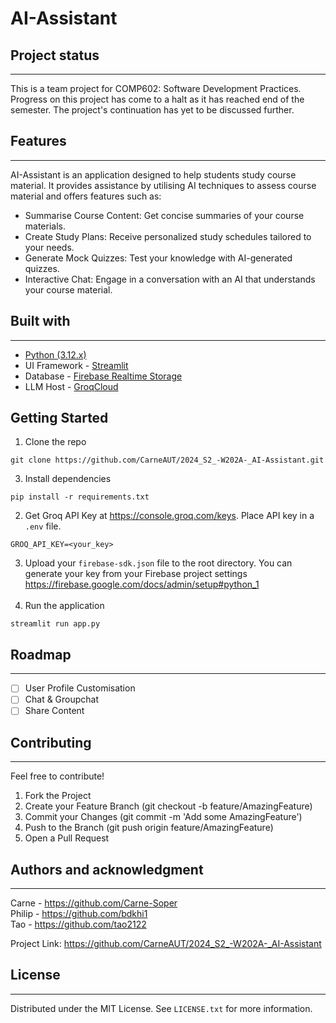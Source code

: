 # AI-Assistant

## Project status

---

This is a team project for COMP602: Software Development Practices. Progress on this project has come to a halt as 
it has reached end of the semester. The project's continuation has yet to be discussed further.


## Features

---

AI-Assistant is an application designed to help students study course material. It provides assistance by utilising AI techniques to assess course material and offers features such as:
- Summarise Course Content: Get concise summaries of your course materials.
- Create Study Plans: Receive personalized study schedules tailored to your needs.
- Generate Mock Quizzes: Test your knowledge with AI-generated quizzes.
- Interactive Chat: Engage in a conversation with an AI that understands your course material.


## Built with

---

- [Python (3.12.x)](https://www.python.org/downloads/)
- UI Framework - [Streamlit](https://streamlit.io/)
- Database - [Firebase Realtime Storage](https://console.firebase.google.com/)
- LLM Host - [GroqCloud](https://console.groq.com/keys)

## Getting Started
1. Clone the repo
```commandline
git clone https://github.com/CarneAUT/2024_S2_-W202A-_AI-Assistant.git
```
3. Install dependencies
```commandline
pip install -r requirements.txt
```
2. Get Groq API Key at https://console.groq.com/keys. Place API key in a `.env` file.
```commandline
GROQ_API_KEY=<your_key>
```
3. Upload your `firebase-sdk.json` file to the root directory. 
You can generate your key from your Firebase project settings https://firebase.google.com/docs/admin/setup#python_1
<br></br>
4. Run the application
```commandline
streamlit run app.py
```

## Roadmap

---

- [ ] User Profile Customisation
- [ ] Chat & Groupchat
- [ ] Share Content

## Contributing

---

Feel free to contribute!

1. Fork the Project
2. Create your Feature Branch (git checkout -b feature/AmazingFeature)
3. Commit your Changes (git commit -m 'Add some AmazingFeature')
4. Push to the Branch (git push origin feature/AmazingFeature)
5. Open a Pull Request

## Authors and acknowledgment

---

Carne - https://github.com/Carne-Soper</br>
Philip - https://github.com/bdkhi1</br>
Tao - https://github.com/tao2122</br>


Project Link: https://github.com/CarneAUT/2024_S2_-W202A-_AI-Assistant

## License

---

Distributed under the MIT License. See `LICENSE.txt` for more information.

